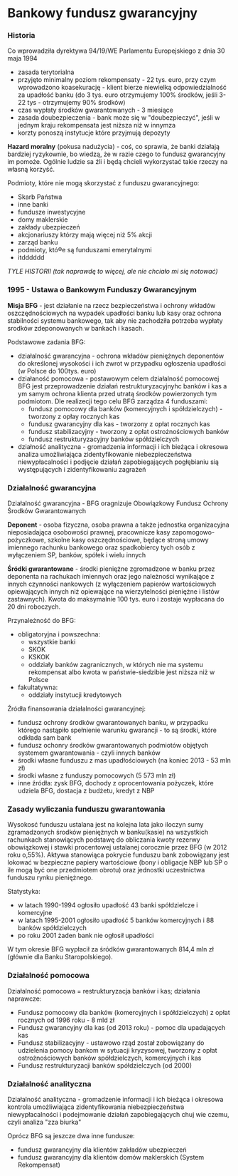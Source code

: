 # Bankowy fundusz gwarancyjny

### Historia

Co wprowadziła dyrektywa 94/19/WE Parlamentu Europejskiego z dnia 30 maja 1994

- zasada terytorialna 
- przyjęto minimalny poziom rekompensaty - 22 tys. euro, przy czym wprowadzono koasekurację - klient bierze niewielką odpowiedzialność za upadłość banku (do 3 tys. euro otrzymujemy 100% środków, jeśli 3-22 tys - otrzymujemy 90% środków)
- czas wypłaty środków gwarantowanych - 3 miesiące
- zasada doubezpieczenia - bank może się w "doubezpieczyć", jeśli w jednym kraju rekompensata jest niższa niż w innymza
- korzty ponoszą instytucje które przyjmują depozyty

**Hazard moralny** (pokusa nadużycia) - coś, co sprawia, że banki działają bardziej ryzykownie, bo wiedzą, że w razie czego to fundusz gwarancyjny im pomoże. Ogólnie ludzie sa źli i będą chcieli wykorzystać takie rzeczy na własną korzyść.

Podmioty, które nie mogą skorzystać z funduszu gwarancyjnego:

- Skarb Państwa
- inne banki
- fundusze inwestycyjne
- domy maklerskie
- zakłady ubezpieczeń
- akcjonariuszy którzy mają więcej niż 5% akcji
- zarząd banku
- podmioty, któ®e są funduszami emerytalnymi
- itdddddd

*TYLE HISTORII (tak naprawdę to więcej, ale nie chciało mi się notować)*

### 1995 - Ustawa o Bankowym Funduszy Gwarancyjnym

**Misja BFG** - jest działanie na rzecz bezpieczeństwa i ochrony wkładów oszczędnościowych na wypadek upadłości banku lub kasy oraz ochrona stabilności systemu bankowego, tak aby nie zachodziła potrzeba wypłaty srodków zdeponowanych w bankach i kasach.

Podstawowe zadania BFG:

- działalność gwarancyjna - ochrona wkładów pieniężnych deponentów do określonej wysokości i ich zwrot w przypadku ogłoszenia upadłości (w Polsce do 100tys. euro)
- działaność pomocowa - postawowym celem działalność pomocowej BFG  jest przeprowadzenie działań restrukturyzacyjnyhc banków i kas a ym samym ochrona klienta przed utratą środków powierzonych tym podmiotom. Dle realizecji tego celu BFG zarządza 4 funduszami:
    + fundusz pomocowy dla banków (komercyjnych i spółdzielczych) - tworzony z opłay rocznych kas
    + fundusz gwarancyjny dla kas - tworzony z opłat rocznych kas
    + fundusz stabilizacyjny - tworzony z opłat ostrożnościowych banków
    + fundusz restrukturyzacyjny banków spółdzielczych
- działność analityczna - gromadzenia informacji i ich bieżąca i okresowa analiza umożliwiająca zidentyfikowanie niebezpieczeństwa niewypłacalności i podjęcie działań zapobiegających pogłębianiu sią występujących i zidentyfikowaniu zagrażeń

### Działalność gwarancyjna

Działalność gwarancyjna - BFG oragnizuje Obowiązkowy Fundusz Ochrony Środków Gwarantowanych

**Deponent** - osoba fizyczna, osoba prawna a także jednostka organizacyjna nieposiadająca osobowości prawnej, pracownicze kasy zapomogowo-pożyczkowe, szkolne kasy oszczędnościowe, będące stroną umowy imiennego rachunku bankowego oraz spadkobiercy tych osób z wyłączeniem SP, banków, spółek i wielu innych

**Śródki gwarantowane** - środki pieniężne zgromadzone w banku przez deponenta na rachukach imiennych oraz jego należności wynikające z innych czynności nankowych (z wyłączeniem papierów wartościowych opiewających innych niż opiewające na wierzytelności pieniężne i listów zastawnych). Kwota do maksymalnie 100 tys. euro i zostaje wypłacana do 20 dni roboczych.

Przynależność do BFG:

- obligatoryjna i powszechna:
    + wszystkie banki
    + SKOK 
    + KSKOK 
    + oddziały banków zagranicznych, w których nie ma systemu rekompensat albo kwota w państwie-siedzibie jest niższa niż w Polsce
- fakultatywna:
    + oddziały instytucji kredytowych

Źródła finansowania działalności gwarancyjnej:

- fundusz ochrony środków gwarantowanych banku, w przypadku którego nastąpiło spełnienie warunku gwarancji - to są środki, które odkłada sam bank
- fundusz ochonry środków gwarantowanych podmiotów objętych systemem gwarantowania - czyli innych banków
- środki własne funduszu z mas upadłościowych (na koniec 2013 - 53 mln zł)
- środki własne z funduszy pomocowych (5 573 mln zł)
- inne źródła: zysk BFG, dochody z oprocentowania pożyczek, które udziela BFG, dostacja z budżetu, kredyt z NBP

### Zasady wyliczania funduszu gwarantowania

Wysokosć funduszu ustalana jest na kolejna lata jako iloczyn sumy zgramadzonych środków pieniężnych w banku(kasie) na wszystkich rachunkach stanowiących podstawę do obliczania kwoty rezerwy obowiązkowej i stawki procentowej ustalanej corocznie przez BFG (w 2012 roku o,55%). Aktywa stanowiąca pokrycie funduszu bank zobowiązany jest lokować w bezpieczne papiery wartościowe (bony i obligacje NBP lub SP o ile mogą być one przedmiotem obrotu) oraz jednostki uczestnictwa funduszu rynku pieniężnego.

Statystyka:

- w latach 1990-1994 ogłosiło upadłość 43 banki spółdzielcze i komercyjne
- w latach 1995-2001 ogłosiło upadłość 5 banków komercyjnych i 88 banków spółdzielczych
- po roku 2001 żaden bank nie ogłosił upadłości

W tym okresie BFG wypłacił za śródków gwarantowanych 814,4 mln zł (głównie dla Banku Staropolskiego).

### Działalność pomocowa

Działalność pomocowa = restrukturyzacja banków i kas; działania naprawcze:

- Fundusz pomocowy dla banków (komercyjnych i spółdzielczych) z opłat rocznych od 1996 roku - 8 mld zł
- Fundusz gwarancyjny dla kas (od 2013 roku) - pomoc dla upadających kas
- Fundusz stabilizacyjny - ustawowo rząd został zobowiązany do udzielenia pomocy bankom w sytuacji kryzysowej, tworzony z opłat ostrożnościowych banków spółdzielczych, komercyjnych i kas
- Fundusz restrukturyzacji banków spółdzielczych (od 2000)

### Działalność analityczna

Działalność analityczna - gromadzenie informacji i ich bieżąca i okresowa kontrola umożliwiająca zidentyfikowania niebezpieczeństwa niewypłacalności i podejmowanie działań zapobiegających chuj wie czemu, czyli analiza "zza biurka"

Oprócz BFG są jeszcze dwa inne fundusze: 

- fundusz gwarancyjny dla klientów zakładów ubezpieczeń
- fundusz gwarancyjny dla klientów domów maklerskich (System Rekompensat)